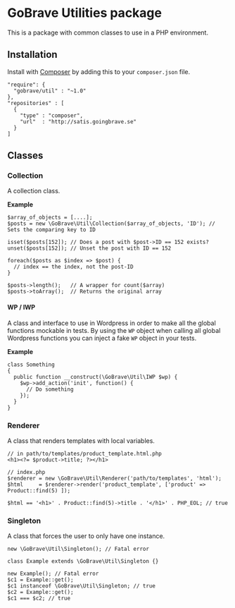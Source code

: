 # GoBrave Utilities package

This is a package with common classes to use in a PHP environment. 

## Installation

Install with [Composer](http://getcomposer.org) by adding this to your `composer.json` file.

    "require": {
      "gobrave/util" : "~1.0"
    },
    "repositories" : [
      {
        "type" : "composer",
        "url"  : "http://satis.goingbrave.se"
      }
    ]

## Classes

### Collection

A collection class.

**Example**

    $array_of_objects = [....];
    $posts = new \GoBrave\Util\Collection($array_of_objects, 'ID'); // Sets the comparing key to ID

    isset($posts[152]); // Does a post with $post->ID == 152 exists?
    unset($posts[152]); // Unset the post with ID == 152

    foreach($posts as $index => $post) {
      // index == the index, not the post-ID
    }

    $posts->length();   // A wrapper for count($array)
    $posts->toArray();  // Returns the original array

#### WP / IWP
A class and interface to use in Wordpress in order to make all the global functions mockable in tests. By using the `WP` object when calling all global Wordpress functions you can inject a fake `WP` object in your tests.

**Example**

    class Something
    {
      public function __construct(\GoBrave\Util\IWP $wp) {
        $wp->add_action('init', function() {
          // Do something
        });
      }
    }

### Renderer

A class that renders templates with local variables.

    // in path/to/templates/product_template.html.php
    <h1><?= $product->title; ?></h1>

    // index.php
    $renderer = new \GoBrave\Util\Renderer('path/to/templates', 'html');
    $html     = $renderer->render('product_template', ['product' => Product::find(5) ]);

    $html == '<h1>' . Product::find(5)->title . '</h1>' . PHP_EOL; // true

### Singleton

A class that forces the user to only have one instance.

    new \GoBrave\Util\Singleton(); // Fatal error

    class Example extends \GoBrave\Util\Singleton {}

    new Example(); // Fatal error
    $c1 = Example::get();
    $c1 instanceof \GoBrave\Util\Singleton; // true
    $c2 = Example::get();
    $c1 === $c2; // true

